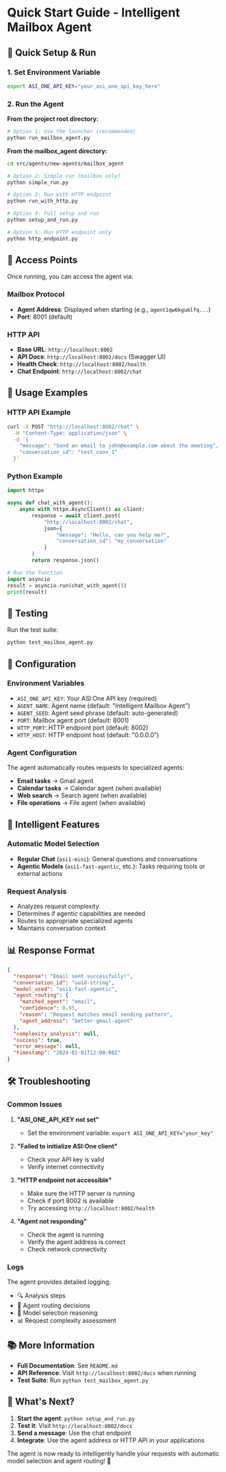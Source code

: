 # Quick Start Guide - Intelligent Mailbox Agent

## 🚀 Quick Setup & Run

### 1. Set Environment Variable
```bash
export ASI_ONE_API_KEY="your_asi_one_api_key_here"
```

### 2. Run the Agent

**From the project root directory:**
```bash
# Option 1: Use the launcher (recommended)
python run_mailbox_agent.py
```

**From the mailbox_agent directory:**
```bash
cd src/agents/new-agents/mailbox_agent

# Option 2: Simple run (mailbox only)
python simple_run.py

# Option 3: Run with HTTP endpoint
python run_with_http.py

# Option 4: Full setup and run
python setup_and_run.py

# Option 5: Run HTTP endpoint only
python http_endpoint.py
```

## 📡 Access Points

Once running, you can access the agent via:

### Mailbox Protocol
- **Agent Address**: Displayed when starting (e.g., `agent1qw6kgumlfq...`)
- **Port**: 8001 (default)

### HTTP API
- **Base URL**: `http://localhost:8002`
- **API Docs**: `http://localhost:8002/docs` (Swagger UI)
- **Health Check**: `http://localhost:8002/health`
- **Chat Endpoint**: `http://localhost:8002/chat`

## 💬 Usage Examples

### HTTP API Example
```bash
curl -X POST "http://localhost:8002/chat" \
  -H "Content-Type: application/json" \
  -d '{
    "message": "Send an email to john@example.com about the meeting",
    "conversation_id": "test_conv_1"
  }'
```

### Python Example
```python
import httpx

async def chat_with_agent():
    async with httpx.AsyncClient() as client:
        response = await client.post(
            "http://localhost:8002/chat",
            json={
                "message": "Hello, can you help me?",
                "conversation_id": "my_conversation"
            }
        )
        return response.json()

# Run the function
import asyncio
result = asyncio.run(chat_with_agent())
print(result)
```

## 🧪 Testing

Run the test suite:
```bash
python test_mailbox_agent.py
```

## 🔧 Configuration

### Environment Variables
- `ASI_ONE_API_KEY`: Your ASI:One API key (required)
- `AGENT_NAME`: Agent name (default: "Intelligent Mailbox Agent")
- `AGENT_SEED`: Agent seed phrase (default: auto-generated)
- `PORT`: Mailbox agent port (default: 8001)
- `HTTP_PORT`: HTTP endpoint port (default: 8002)
- `HTTP_HOST`: HTTP endpoint host (default: "0.0.0.0")

### Agent Configuration
The agent automatically routes requests to specialized agents:
- **Email tasks** → Gmail agent
- **Calendar tasks** → Calendar agent (when available)
- **Web search** → Search agent (when available)
- **File operations** → File agent (when available)

## 🧠 Intelligent Features

### Automatic Model Selection
- **Regular Chat** (`asi1-mini`): General questions and conversations
- **Agentic Models** (`asi1-fast-agentic`, etc.): Tasks requiring tools or external actions

### Request Analysis
- Analyzes request complexity
- Determines if agentic capabilities are needed
- Routes to appropriate specialized agents
- Maintains conversation context

## 📊 Response Format

```json
{
  "response": "Email sent successfully!",
  "conversation_id": "uuid-string",
  "model_used": "asi1-fast-agentic",
  "agent_routing": {
    "matched_agent": "email",
    "confidence": 0.95,
    "reason": "Request matches email sending pattern",
    "agent_address": "better-gmail-agent"
  },
  "complexity_analysis": null,
  "success": true,
  "error_message": null,
  "timestamp": "2024-01-01T12:00:00Z"
}
```

## 🛠️ Troubleshooting

### Common Issues

1. **"ASI_ONE_API_KEY not set"**
   - Set the environment variable: `export ASI_ONE_API_KEY="your_key"`

2. **"Failed to initialize ASI:One client"**
   - Check your API key is valid
   - Verify internet connectivity

3. **"HTTP endpoint not accessible"**
   - Make sure the HTTP server is running
   - Check if port 8002 is available
   - Try accessing `http://localhost:8002/health`

4. **"Agent not responding"**
   - Check the agent is running
   - Verify the agent address is correct
   - Check network connectivity

### Logs
The agent provides detailed logging:
- 🔍 Analysis steps
- 🎯 Agent routing decisions  
- 🤖 Model selection reasoning
- 📊 Request complexity assessment

## 📚 More Information

- **Full Documentation**: See `README.md`
- **API Reference**: Visit `http://localhost:8002/docs` when running
- **Test Suite**: Run `python test_mailbox_agent.py`

## 🎯 What's Next?

1. **Start the agent**: `python setup_and_run.py`
2. **Test it**: Visit `http://localhost:8002/docs`
3. **Send a message**: Use the chat endpoint
4. **Integrate**: Use the agent address or HTTP API in your applications

The agent is now ready to intelligently handle your requests with automatic model selection and agent routing! 🚀
